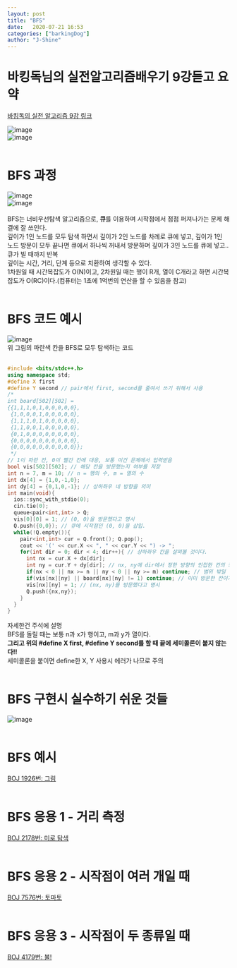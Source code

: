 ```yaml
---
layout: post
title: "BFS"
date:   2020-07-21 16:53
categories: ["barkingDog"]
author: "J-Shine"
---
```


# 바킹독님의 실전알고리즘배우기 9강듣고 요약
[바킹독의 실전 알고리즘 9강 링크](https://blog.encrypted.gg/941)   
 
![image](https://user-images.githubusercontent.com/61873510/87948598-e19e7f00-cadf-11ea-846b-381cdfc8a24d.png)<br>
![image](https://user-images.githubusercontent.com/61873510/87949251-c4b67b80-cae0-11ea-8073-7c6a592f6b0a.png)<br><br>

# BFS 과정
![image](https://user-images.githubusercontent.com/61873510/87951719-e2391480-cae3-11ea-8f4d-460d0c0b1638.png)<br>
![image](https://user-images.githubusercontent.com/61873510/87950482-4c50ba00-cae2-11ea-8dd5-ae3007d34603.png)<br><br>
BFS는 너비우선탐색 알고리즘으로, **큐**를 이용하며 시작점에서 점점 퍼져나가는 문제 해결에 잘 쓰인다.<br>
깊이가 1인 노드를 모두 탐색 하면서 깊이가 2인 노드를 차례로 큐에 넣고, 깊이가 1인 노드 방문이 모두 끝나면 큐에서 하나씩 꺼내서 방문하며 깊이가 3인 노드를 큐에 넣고.. 큐가 빌 때까지 반복<br>
깊이는 시간, 거리, 단계 등으로 치환하여 생각할 수 있다.<br>
1차원일 때 시간복잡도가 O(N)이고, 2차원일 때는 행이 R개, 열이 C개라고 하면 시간복잡도가 O(RC)이다.(컴퓨터는 1초에 1억번의 연산을 할 수 있음을 참고)<br><br>

# BFS 코드 예시
![image](https://user-images.githubusercontent.com/61873510/87953441-03026980-cae6-11ea-9237-ca37cc4df254.png)<br>
위 그림의 파란색 칸을 BFS로 모두 탐색하는 코드<br><br>
```c++
#include <bits/stdc++.h>
using namespace std;
#define X first
#define Y second // pair에서 first, second를 줄여서 쓰기 위해서 사용
/*
int board[502][502] =
{{1,1,1,0,1,0,0,0,0,0},
 {1,0,0,0,1,0,0,0,0,0},
 {1,1,1,0,1,0,0,0,0,0},
 {1,1,0,0,1,0,0,0,0,0},
 {0,1,0,0,0,0,0,0,0,0},
 {0,0,0,0,0,0,0,0,0,0},
 {0,0,0,0,0,0,0,0,0,0}};
 */
// 1이 파란 칸, 0이 빨간 칸에 대응, 보통 이건 문제에서 입력받음
bool vis[502][502]; // 해당 칸을 방문했는지 여부를 저장
int n = 7, m = 10; // n = 행의 수, m = 열의 수
int dx[4] = {1,0,-1,0};
int dy[4] = {0,1,0,-1}; // 상하좌우 네 방향을 의미
int main(void){
  ios::sync_with_stdio(0);
  cin.tie(0);
  queue<pair<int,int> > Q;
  vis[0][0] = 1; // (0, 0)을 방문했다고 명시
  Q.push({0,0}); // 큐에 시작점인 (0, 0)을 삽입.
  while(!Q.empty()){
    pair<int,int> cur = Q.front(); Q.pop();
    cout << '(' << cur.X << ", " << cur.Y << ") -> ";
    for(int dir = 0; dir < 4; dir++){ // 상하좌우 칸을 살펴볼 것이다.
      int nx = cur.X + dx[dir];
      int ny = cur.Y + dy[dir]; // nx, ny에 dir에서 정한 방향의 인접한 칸의 좌표가 들어감
      if(nx < 0 || nx >= n || ny < 0 || ny >= m) continue; // 범위 밖일 경우 방문 안 함
      if(vis[nx][ny] || board[nx][ny] != 1) continue; // 이미 방문한 칸이거나 파란 칸이 아닐 경우도 방문 안 함
      vis[nx][ny] = 1; // (nx, ny)를 방문했다고 명시
      Q.push({nx,ny});
    }
  }
}
```
자세한건 주석에 설명<br>
BFS를 돌릴 때는 보통 n과 x가 행이고, m과 y가 열이다.<br>
**그리고 위의 #define X first, #define Y second를 할 때 끝에 세미콜론이 붙지 않는다!!**<br>
세미콜론을 붙이면 define한 X, Y 사용시 에러가 나므로 주의<br><br>

# BFS 구현시 실수하기 쉬운 것들
![image](https://user-images.githubusercontent.com/61873510/87955249-6d1c0e00-cae8-11ea-9f29-1e95c248c174.png)<br><br>


# BFS 예시
[BOJ 1926번: 그림](https://j-shine.github.io//baekjoon-algorithm/2020/07/21/baekjoon-1926.html)<br><br>

# BFS 응용 1 - 거리 측정
[BOJ 2178번: 미로 탐색](https://j-shine.github.io//baekjoon-algorithm/2020/07/21/baekjoon-2178.html)<br><br>

# BFS 응용 2 - 시작점이 여러 개일 때
[BOJ 7576번: 토마토](https://j-shine.github.io//baekjoon-algorithm/2020/07/21/baekjoon-7576.html)<br><br>

# BFS 응용 3 - 시작점이 두 종류일 때
[BOJ 4179번: 불!](https://j-shine.github.io//baekjoon-algorithm/2020/07/21/baekjoon-4179.html)<br><br>
